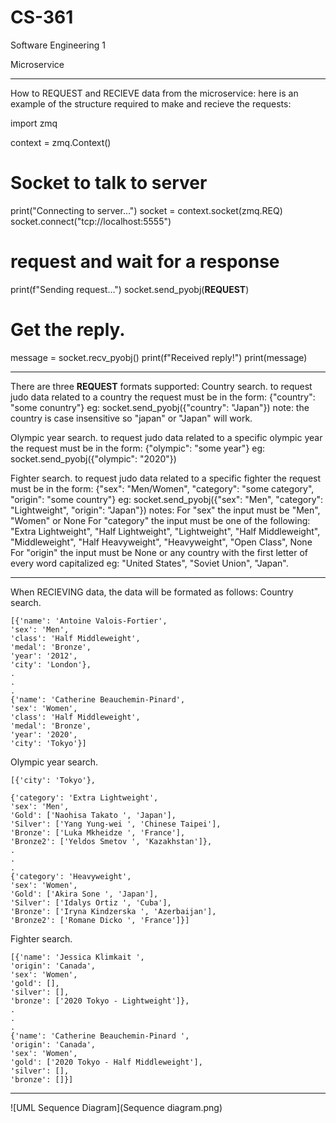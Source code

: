 # CS-361
Software Engineering 1

Microservice

*****************************************************************************************
How to REQUEST and RECIEVE data from the microservice:
  here is an example of the structure required to make and recieve the requests:
  
import zmq

context = zmq.Context()

#  Socket to talk to server
print("Connecting to server…")
socket = context.socket(zmq.REQ)
socket.connect("tcp://localhost:5555")

#  request and wait for a response
print(f"Sending request…")
socket.send_pyobj(**REQUEST**)

#  Get the reply.
message = socket.recv_pyobj()
print(f"Received reply!")
print(message)

*****************************************************************************************
There are three **REQUEST** formats supported: 
  Country search.
  to request judo data related to a country the request must be in the form:
  {"country": "some conuntry"}
  eg:
  socket.send_pyobj({"country": "Japan"}) 
  note: the country is case insensitive so "japan" or "Japan" will work.
  
  Olympic year search.
  to request judo data related to a specific olympic year the request must be in the form:
  {"olympic": "some year"}
  eg:
  socket.send_pyobj({"olympic": "2020"}) 
  
  Fighter search.
  to request judo data related to a specific fighter the request must be in the form:
  {"sex": "Men/Women", "category": "some category", "origin": "some country"}
  eg:
  socket.send_pyobj({"sex": "Men", "category": "Lightweight", "origin": "Japan"}) 
  notes: 
  For "sex" the input must be "Men", "Women" or None
  For "category" the input must be one of the following: 
          "Extra Lightweight",
          "Half Lightweight",
          "Lightweight",
          "Half Middleweight",
          "Middleweight",
          "Half Heavyweight",
          "Heavyweight",
          "Open Class",
          None
   For "origin" the input must be None or any country with the first letter of every word capitalized eg: "United States", "Soviet Union", "Japan". 

*****************************************************************************************
When RECIEVING data, the data will be formated as follows:
  Country search.
  
    [{'name': 'Antoine Valois-Fortier', 
    'sex': 'Men',
    'class': 'Half Middleweight',
    'medal': 'Bronze',
    'year': '2012',
    'city': 'London'}, 
    .
    .
    .
    {'name': 'Catherine Beauchemin-Pinard', 
    'sex': 'Women', 
    'class': 'Half Middleweight', 
    'medal': 'Bronze', 
    'year': '2020', 
    'city': 'Tokyo'}]

    

  Olympic year search.
 
    [{'city': 'Tokyo'},
    
    {'category': 'Extra Lightweight',
    'sex': 'Men',
    'Gold': ['Naohisa Takato ', 'Japan'],
    'Silver': ['Yang Yung-wei ', 'Chinese Taipei'],
    'Bronze': ['Luka Mkheidze ', 'France'],
    'Bronze2': ['Yeldos Smetov ', 'Kazakhstan']},
    .
    .
    .
    {'category': 'Heavyweight',
    'sex': 'Women',
    'Gold': ['Akira Sone ', 'Japan'],
    'Silver': ['Idalys Ortiz ', 'Cuba'],
    'Bronze': ['Iryna Kindzerska ', 'Azerbaijan'],
    'Bronze2': ['Romane Dicko ', 'France']}]

  
  Fighter search.
  
    [{'name': 'Jessica Klimkait ',
    'origin': 'Canada',
    'sex': 'Women',
    'gold': [],
    'silver': [],
    'bronze': ['2020 Tokyo - Lightweight']},
    .
    .
    .
    {'name': 'Catherine Beauchemin-Pinard ',
    'origin': 'Canada',
    'sex': 'Women',
    'gold': ['2020 Tokyo - Half Middleweight'],
    'silver': [],
    'bronze': []}]
    
*****************************************************************************************
![UML Sequence Diagram](Sequence diagram.png)
